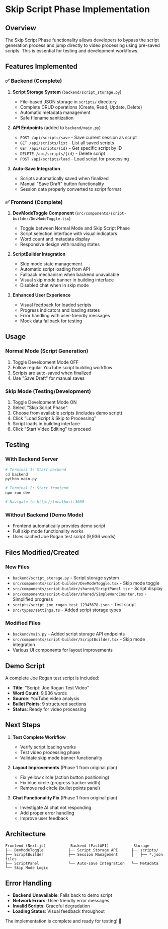 # Skip Script Phase Implementation

## Overview

The Skip Script Phase functionality allows developers to bypass the script generation process and jump directly to video processing using pre-saved scripts. This is essential for testing and development workflows.

## Features Implemented

### ✅ Backend (Complete)

1. **Script Storage System** (`backend/script_storage.py`)
   - File-based JSON storage in `scripts/` directory
   - Complete CRUD operations (Create, Read, Update, Delete)
   - Automatic metadata management
   - Safe filename sanitization

2. **API Endpoints** (added to `backend/main.py`)
   - `POST /api/scripts/save` - Save current session as script
   - `GET /api/scripts/list` - List all saved scripts
   - `GET /api/scripts/{id}` - Get specific script by ID
   - `DELETE /api/scripts/{id}` - Delete script
   - `POST /api/scripts/load` - Load script for processing

3. **Auto-Save Integration**
   - Scripts automatically saved when finalized
   - Manual "Save Draft" button functionality
   - Session data properly converted to script format

### ✅ Frontend (Complete)

1. **DevModeToggle Component** (`src/components/script-builder/DevModeToggle.tsx`)
   - Toggle between Normal Mode and Skip Script Phase
   - Script selection interface with visual indicators
   - Word count and metadata display
   - Responsive design with loading states

2. **ScriptBuilder Integration**
   - Skip mode state management
   - Automatic script loading from API
   - Fallback mechanism when backend unavailable
   - Visual skip mode banner in building interface
   - Disabled chat when in skip mode

3. **Enhanced User Experience**
   - Visual feedback for loaded scripts
   - Progress indicators and loading states
   - Error handling with user-friendly messages
   - Mock data fallback for testing

## Usage

### Normal Mode (Script Generation)
1. Toggle Development Mode OFF
2. Follow regular YouTube script building workflow
3. Scripts are auto-saved when finalized
4. Use "Save Draft" for manual saves

### Skip Mode (Testing/Development)
1. Toggle Development Mode ON
2. Select "Skip Script Phase"
3. Choose from available scripts (includes demo script)
4. Click "Load Script & Skip to Processing"
5. Script loads in building interface
6. Click "Start Video Editing" to proceed

## Testing

### With Backend Server
```bash
# Terminal 1: Start backend
cd backend
python main.py

# Terminal 2: Start frontend  
npm run dev

# Navigate to http://localhost:3000
```

### Without Backend (Demo Mode)
- Frontend automatically provides demo script
- Full skip mode functionality works
- Uses cached Joe Rogan test script (9,936 words)

## Files Modified/Created

### New Files
- `backend/script_storage.py` - Script storage system
- `src/components/script-builder/DevModeToggle.tsx` - Skip mode toggle
- `src/components/script-builder/shared/ScriptPanel.tsx` - Script display
- `src/components/script-builder/shared/SimpleWordCounter.tsx` - Simplified progress
- `scripts/script_joe_rogan_test_12345678.json` - Test script
- `src/types/settings.ts` - Added script storage types

### Modified Files
- `backend/main.py` - Added script storage API endpoints
- `src/components/script-builder/ScriptBuilder.tsx` - Skip mode integration
- Various UI components for layout improvements

## Demo Script

A complete Joe Rogan test script is included:
- **Title**: "Script: Joe Rogan Test Video"
- **Word Count**: 9,936 words
- **Source**: YouTube video analysis
- **Bullet Points**: 9 structured sections
- **Status**: Ready for video processing

## Next Steps

1. **Test Complete Workflow**
   - Verify script loading works
   - Test video processing phase
   - Validate skip mode banner functionality

2. **Layout Improvements** (Phase 1 from original plan)
   - Fix yellow circle (action button positioning)
   - Fix blue circle (progress tracker width)
   - Remove red circle (bullet points panel)

3. **Chat Functionality Fix** (Phase 1 from original plan)
   - Investigate AI chat not responding
   - Add proper error handling
   - Improve user feedback

## Architecture

```
Frontend (Next.js)           Backend (FastAPI)           Storage
├── DevModeToggle           ├── Script Storage API      ├── scripts/
├── ScriptBuilder           ├── Session Management      │   ├── *.json files
├── ScriptPanel             └── Auto-save Integration   └── Metadata
└── Skip Mode Logic
```

## Error Handling

- **Backend Unavailable**: Falls back to demo script
- **Network Errors**: User-friendly error messages
- **Invalid Scripts**: Graceful degradation
- **Loading States**: Visual feedback throughout

The implementation is complete and ready for testing! 🚀 